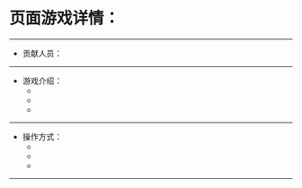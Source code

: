 # 页面游戏详情：
---
+ 贡献人员：<name>
---
+ 游戏介绍：
   - <explanation1>
   - <explanation2>
   - <explanation3>
---
+ 操作方式：
   - <note1>
   - <note2>
   - <note3>
---